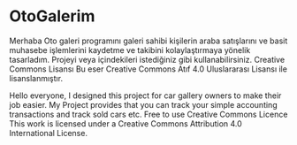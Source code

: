 # OtoGalerim
Merhaba Oto galeri programını galeri sahibi kişilerin araba satışlarını ve basit muhasebe işlemlerini kaydetme ve takibini kolaylaştırmaya yönelik tasarladım.
Projeyi veya içindekileri istediğiniz gibi kullanabilirsiniz.
Creative Commons Lisansı
Bu eser Creative Commons Atıf 4.0 Uluslararası Lisansı ile lisanslanmıştır.

Hello everyone, I designed this project for car gallery owners to make their job easier. My Project provides that you can track your simple accounting transactions and track sold cars etc.
Free to use
Creative Commons Licence
This work is licensed under a Creative Commons Attribution 4.0 International License.



